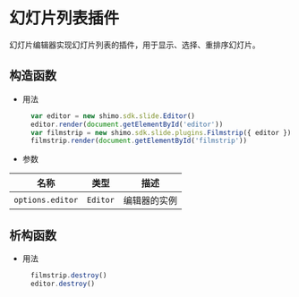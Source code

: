 # 幻灯片列表插件

幻灯片编辑器实现幻灯片列表的插件，用于显示、选择、重排序幻灯片。

## 构造函数

* 用法

  ```js
    var editor = new shimo.sdk.slide.Editor()
    editor.render(document.getElementById('editor'))
    var filmstrip = new shimo.sdk.slide.plugins.Filmstrip({ editor })
    filmstrip.render(document.getElementById('filmstrip'))
  ```

* 参数

|名称|类型|描述|
| -- | -- | -- |
| `options.editor` | `Editor` |编辑器的实例|


## 析构函数

* 用法

  ```js
    filmstrip.destroy()
    editor.destroy()
  ```

